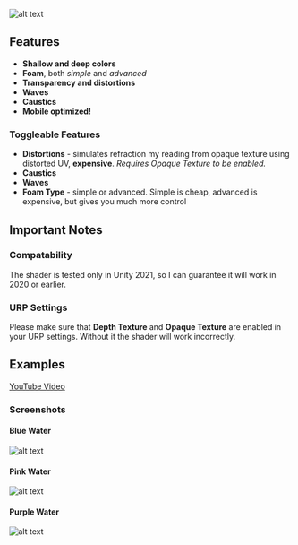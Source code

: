 ![alt text](https://github.com/tojynick/Stylized-Water-Shader/blob/main/Readme%20Resources/Thumbnail.png)

## Features
* **Shallow and deep colors**
* **Foam**, both *simple* and *advanced*
* **Transparency and distortions**
* **Waves**
* **Caustics**
* **Mobile optimized!**

### Toggleable Features
* **Distortions** - simulates refraction my reading from opaque texture using distorted UV, **expensive**. *Requires Opaque Texture to be enabled.*
* **Caustics**
* **Waves**
* **Foam Type** - simple or advanced. Simple is cheap, advanced is expensive, but gives you much more control

## Important Notes
### Compatability
The shader is tested only in Unity 2021, so I can guarantee it will work in 2020 or earlier.
### URP Settings
Please make sure that **Depth Texture** and **Opaque Texture** are enabled in your URP settings. Without it the shader will work incorrectly.

## Examples
[YouTube Video](https://www.youtube.com/watch?v=S5xWj7hhmws)

### Screenshots

#### Blue Water
![alt text](https://github.com/tojynick/Stylized-Water-Shader/blob/main/Readme%20Resources/Blue%20Water.jpg)

#### Pink Water
![alt text](https://github.com/tojynick/Stylized-Water-Shader/blob/main/Readme%20Resources/Pink%20Water.jpg)

#### Purple Water
![alt text](https://github.com/tojynick/Stylized-Water-Shader/blob/main/Readme%20Resources/Purple%20Water.jpg)


